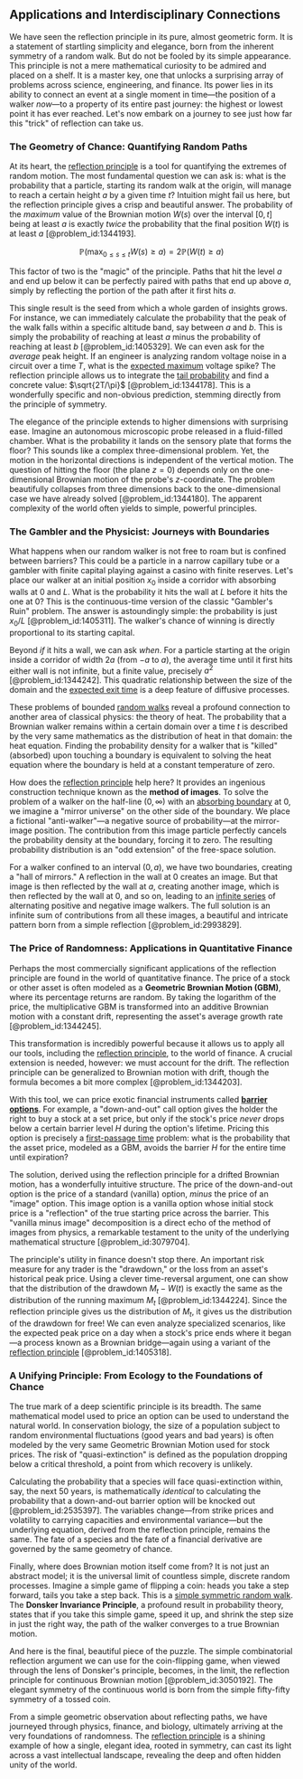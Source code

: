 ## Applications and Interdisciplinary Connections

We have seen the reflection principle in its pure, almost geometric form. It is a statement of startling simplicity and elegance, born from the inherent symmetry of a random walk. But do not be fooled by its simple appearance. This principle is not a mere mathematical curiosity to be admired and placed on a shelf. It is a master key, one that unlocks a surprising array of problems across science, engineering, and finance. Its power lies in its ability to connect an event at a single moment in time—the position of a walker *now*—to a property of its entire past journey: the highest or lowest point it has ever reached. Let's now embark on a journey to see just how far this "trick" of reflection can take us.

### The Geometry of Chance: Quantifying Random Paths

At its heart, the [reflection principle](@article_id:148010) is a tool for quantifying the extremes of random motion. The most fundamental question we can ask is: what is the probability that a particle, starting its random walk at the origin, will manage to reach a certain height $a$ by a given time $t$? Intuition might fail us here, but the reflection principle gives a crisp and beautiful answer. The probability of the *maximum* value of the Brownian motion $W(s)$ over the interval $[0, t]$ being at least $a$ is exactly *twice* the probability that the final position $W(t)$ is at least $a$ [@problem_id:1344193].

$$ \mathbb{P}(\max_{0 \le s \le t} W(s) \ge a) = 2 \mathbb{P}(W(t) \ge a) $$

This factor of two is the "magic" of the principle. Paths that hit the level $a$ and end up below it can be perfectly paired with paths that end up above $a$, simply by reflecting the portion of the path after it first hits $a$.

This single result is the seed from which a whole garden of insights grows. For instance, we can immediately calculate the probability that the peak of the walk falls within a specific altitude band, say between $a$ and $b$. This is simply the probability of reaching at least $a$ minus the probability of reaching at least $b$ [@problem_id:1405329]. We can even ask for the *average* peak height. If an engineer is analyzing random voltage noise in a circuit over a time $T$, what is the [expected maximum](@article_id:264733) voltage spike? The reflection principle allows us to integrate the [tail probability](@article_id:266301) and find a concrete value: $\sqrt{2T/\pi}$ [@problem_id:1344178]. This is a wonderfully specific and non-obvious prediction, stemming directly from the principle of symmetry.

The elegance of the principle extends to higher dimensions with surprising ease. Imagine an autonomous microscopic probe released in a fluid-filled chamber. What is the probability it lands on the sensory plate that forms the floor? This sounds like a complex three-dimensional problem. Yet, the motion in the horizontal directions is independent of the vertical motion. The question of hitting the floor (the plane $z=0$) depends only on the one-dimensional Brownian motion of the probe's $z$-coordinate. The problem beautifully collapses from three dimensions back to the one-dimensional case we have already solved [@problem_id:1344180]. The apparent complexity of the world often yields to simple, powerful principles.

### The Gambler and the Physicist: Journeys with Boundaries

What happens when our random walker is not free to roam but is confined between barriers? This could be a particle in a narrow capillary tube or a gambler with finite capital playing against a casino with finite reserves. Let's place our walker at an initial position $x_0$ inside a corridor with absorbing walls at $0$ and $L$. What is the probability it hits the wall at $L$ before it hits the one at $0$? This is the continuous-time version of the classic "Gambler's Ruin" problem. The answer is astoundingly simple: the probability is just $x_0/L$ [@problem_id:1405311]. The walker's chance of winning is directly proportional to its starting capital.

Beyond *if* it hits a wall, we can ask *when*. For a particle starting at the origin inside a corridor of width $2a$ (from $-a$ to $a$), the average time until it first hits either wall is not infinite, but a finite value, precisely $a^2$ [@problem_id:1344242]. This quadratic relationship between the size of the domain and the [expected exit time](@article_id:637349) is a deep feature of diffusive processes.

These problems of bounded [random walks](@article_id:159141) reveal a profound connection to another area of classical physics: the theory of heat. The probability that a Brownian walker remains within a certain domain over a time $t$ is described by the very same mathematics as the distribution of heat in that domain: the heat equation. Finding the probability density for a walker that is "killed" (absorbed) upon touching a boundary is equivalent to solving the heat equation where the boundary is held at a constant temperature of zero.

How does the [reflection principle](@article_id:148010) help here? It provides an ingenious construction technique known as the **method of images**. To solve the problem of a walker on the half-line $(0, \infty)$ with an [absorbing boundary](@article_id:200995) at $0$, we imagine a "mirror universe" on the other side of the boundary. We place a fictional "anti-walker"—a negative source of probability—at the mirror-image position. The contribution from this image particle perfectly cancels the probability density at the boundary, forcing it to zero. The resulting probability distribution is an "odd extension" of the free-space solution.

For a walker confined to an interval $(0, a)$, we have two boundaries, creating a "hall of mirrors." A reflection in the wall at $0$ creates an image. But that image is then reflected by the wall at $a$, creating another image, which is then reflected by the wall at $0$, and so on, leading to an [infinite series](@article_id:142872) of alternating positive and negative image walkers. The full solution is an infinite sum of contributions from all these images, a beautiful and intricate pattern born from a simple reflection [@problem_id:2993829].

### The Price of Randomness: Applications in Quantitative Finance

Perhaps the most commercially significant applications of the reflection principle are found in the world of quantitative finance. The price of a stock or other asset is often modeled as a **Geometric Brownian Motion (GBM)**, where its percentage returns are random. By taking the logarithm of the price, the multiplicative GBM is transformed into an additive Brownian motion with a constant drift, representing the asset's average growth rate [@problem_id:1344245].

This transformation is incredibly powerful because it allows us to apply all our tools, including the [reflection principle](@article_id:148010), to the world of finance. A crucial extension is needed, however: we must account for the drift. The reflection principle can be generalized to Brownian motion with drift, though the formula becomes a bit more complex [@problem_id:1344203].

With this tool, we can price exotic financial instruments called **[barrier options](@article_id:264465)**. For example, a "down-and-out" call option gives the holder the right to buy a stock at a set price, but only if the stock's price *never* drops below a certain barrier level $H$ during the option's lifetime. Pricing this option is precisely a [first-passage time](@article_id:267702) problem: what is the probability that the asset price, modeled as a GBM, avoids the barrier $H$ for the entire time until expiration?

The solution, derived using the reflection principle for a drifted Brownian motion, has a wonderfully intuitive structure. The price of the down-and-out option is the price of a standard (vanilla) option, *minus* the price of an "image" option. This image option is a vanilla option whose initial stock price is a "reflection" of the true starting price across the barrier. This "vanilla minus image" decomposition is a direct echo of the method of images from physics, a remarkable testament to the unity of the underlying mathematical structure [@problem_id:3079704].

The principle's utility in finance doesn't stop there. An important risk measure for any trader is the "drawdown," or the loss from an asset's historical peak price. Using a clever time-reversal argument, one can show that the distribution of the drawdown $M_t - W(t)$ is exactly the same as the distribution of the running maximum $M_t$ [@problem_id:1344224]. Since the reflection principle gives us the distribution of $M_t$, it gives us the distribution of the drawdown for free! We can even analyze specialized scenarios, like the expected peak price on a day when a stock's price ends where it began—a process known as a Brownian bridge—again using a variant of the [reflection principle](@article_id:148010) [@problem_id:1405318].

### A Unifying Principle: From Ecology to the Foundations of Chance

The true mark of a deep scientific principle is its breadth. The same mathematical model used to price an option can be used to understand the natural world. In conservation biology, the size of a population subject to random environmental fluctuations (good years and bad years) is often modeled by the very same Geometric Brownian Motion used for stock prices. The risk of "quasi-extinction" is defined as the population dropping below a critical threshold, a point from which recovery is unlikely.

Calculating the probability that a species will face quasi-extinction within, say, the next 50 years, is mathematically *identical* to calculating the probability that a down-and-out barrier option will be knocked out [@problem_id:2535397]. The variables change—from strike prices and volatility to carrying capacities and environmental variance—but the underlying equation, derived from the reflection principle, remains the same. The fate of a species and the fate of a financial derivative are governed by the same geometry of chance.

Finally, where does Brownian motion itself come from? It is not just an abstract model; it is the universal limit of countless simple, discrete random processes. Imagine a simple game of flipping a coin: heads you take a step forward, tails you take a step back. This is a [simple symmetric random walk](@article_id:276255). The **Donsker Invariance Principle**, a profound result in probability theory, states that if you take this simple game, speed it up, and shrink the step size in just the right way, the path of the walker converges to a true Brownian motion.

And here is the final, beautiful piece of the puzzle. The simple combinatorial reflection argument we can use for the coin-flipping game, when viewed through the lens of Donsker's principle, becomes, in the limit, the reflection principle for continuous Brownian motion [@problem_id:3050192]. The elegant symmetry of the continuous world is born from the simple fifty-fifty symmetry of a tossed coin.

From a simple geometric observation about reflecting paths, we have journeyed through physics, finance, and biology, ultimately arriving at the very foundations of randomness. The [reflection principle](@article_id:148010) is a shining example of how a single, elegant idea, rooted in symmetry, can cast its light across a vast intellectual landscape, revealing the deep and often hidden unity of the world.